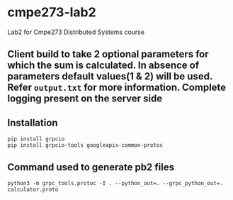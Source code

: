 # cmpe273-lab2
Lab2 for Cmpe273 Distributed Systems course

## Client build to take 2 optional parameters for which the sum is calculated. In absence of parameters default values(1 & 2) will be used. Refer ```output.txt``` for more information. Complete logging present on the server side

## Installation
```
pip install grpcio
pip install grpcio-tools googleapis-common-protos
```

## Command used to generate pb2 files
```
python3 -m grpc_tools.protoc -I . --python_out=. --grpc_python_out=. calculator.proto
```
